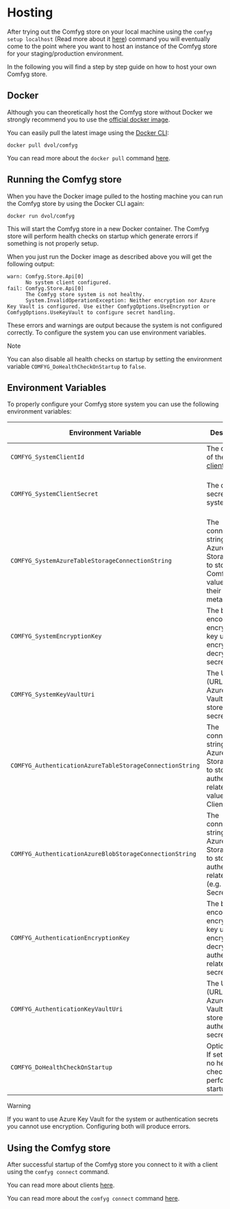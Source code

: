 ﻿# Hosting

After trying out the Comfyg store on your local machine using the `comfyg setup localhost` (Read more about
it [here](cli/command_setup_localhost.md)) command you will eventually come to the point where you want to host an
instance of the Comfyg store for your staging/production environment.

In the following you will find a step by step guide on how to host your own Comfyg store.

## Docker

Although you can theoretically host the Comfyg store without Docker we strongly recommend you to use
the [official docker image](https://hub.docker.com/r/dvol/comfyg).

You can easily pull the latest image using the [Docker CLI](https://docs.docker.com/engine/reference/commandline/cli/):

```shell
docker pull dvol/comfyg
```

You can read more about the `docker pull` command [here](https://docs.docker.com/engine/reference/commandline/pull/).

## Running the Comfyg store

When you have the Docker image pulled to the hosting machine you can run the Comfyg store by using the Docker CLI again:

```shell
docker run dvol/comfyg
```

This will start the Comfyg store in a new Docker container. The Comfyg store will perform health checks on startup which
generate errors if something is not properly setup.

When you just run the Docker image as described above you will get the following output:

```shell
warn: Comfyg.Store.Api[0]
      No system client configured.
fail: Comfyg.Store.Api[0]
      The Comfyg store system is not healthy.
      System.InvalidOperationException: Neither encryption nor Azure Key Vault is configured. Use either ComfygOptions.UseEncryption or ComfygOptions.UseKeyVault to configure secret handling.
```

These errors and warnings are output because the system is not configured correctly. To configure the system you can use
environment variables.

> [!NOTE]
> You can also disable all health checks on startup by setting the environment variable `COMFYG_DoHealthCheckOnStartup`
> to `false`.

## Environment Variables

To properly configure your Comfyg store system you can use the following environment variables:

| Environment Variable                                     | Description                                                                                                            | Example Value                                  |
|----------------------------------------------------------|------------------------------------------------------------------------------------------------------------------------|------------------------------------------------|
| `COMFYG_SystemClientId`                                  | The client ID of the [system client](security.md#system-client).                                                       | `system`                                       |
| `COMFYG_SystemClientSecret`                              | The client secret of the system client.                                                                                | A 64 byte long base64 encoded string.          |
| `COMFYG_SystemAzureTableStorageConnectionString`         | The connection string for the Azure Table Storage used to store all Comfyg values and their metadata.                  | A valid Azure Table Storage connection string. |
| `COMFYG_SystemEncryptionKey`                             | The base64 encoded encryption key used to encrypt and decrypt all secret values.                                       | A 32 byte long base64 encoded string.          |
| `COMFYG_SystemKeyVaultUri`                               | The URI (URL) of the Azure Key Vault used to store all secret values.                                                  | A valid Azure Key Vault URL.                   |
| `COMFYG_AuthenticationAzureTableStorageConnectionString` | The connection string for the Azure Table Storage used to store all authentication related values. (e.g. Clients)      | A valid Azure Table Storage connection string. |
| `COMFYG_AuthenticationAzureBlobStorageConnectionString`  | The connection string for the Azure Blob Storage used to store all authentication related files (e.g. Client Secrets). | A valid Azure Blob Storage connection string.  |
| `COMFYG_AuthenticationEncryptionKey`                     | The base64 encoded encryption key used to encrypt and decrypt all authentication related secrets.                      | A 32 byte long base64 encoded string.          |
| `COMFYG_AuthenticationKeyVaultUri`                       | The URI (URL) of the Azure Key Vault used to store all authentication secrets.                                         | A valid Azure Key Vault URL.                   |
| `COMFYG_DoHealthCheckOnStartup`                          | Optional flag. If set to `false` no health checks will be performed on startup.                                        | `false`                                        |

> [!WARNING]
> If you want to use Azure Key Vault for the system or authentication secrets you cannot use encryption. Configuring
> both will produce errors.

## Using the Comfyg store

After successful startup of the Comfyg store you connect to it with a client using the `comfyg connect` command.

You can read more about clients [here](security.md).

You can read more about the `comfyg connect` command [here](cli/command_connect.md).
